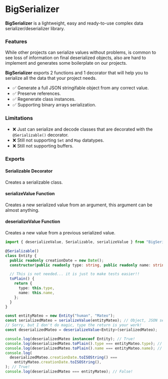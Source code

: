 # BigSerializer

**BigSerializer** is a lightweight, easy and ready-to-use complex data
serializer/deserializer library.

### Features

While other projects can serialize values without problems, is common to see
loss of information on final deserialized objects, also are hard to implement
and generates some boilerplate on our projects.

**BigSerializer** exports 2 functions and 1 decorator that will help you to
serialize all the data that your project needs.

- ✅ Generate a full JSON stringifable object from any correct value.
- ✅ Preserve references.
- ✅ Regenerate class instances.
- ✅ Supporting binary arrays serialization.

### Limitations

- ❌ Just can serialize and decode classes that are decorated with the
  `@Serializable()` decorator.
- ❌ Still not supporting `Set` and `Map` datatypes.
- ❌ Still not supporting buffers.

### Exports

#### Serializable Decorator

Creates a serializable class.

#### serializeValue Function

Creates a new serialized value from an argument, this argument can be almost
anything.

#### deserializeValue Function

Creates a new value from a previous serialized value.

```ts
import { deserializeValue, Serializable, serializeValue } from "BigSerializer";

@Serializable()
class Entity {
  public readonly creationDate = new Date();
  constructor(public readonly type: string, public readonly name: string) {}

  // This is not needed... it is just to make tests easier!!
  toPlain() {
    return {
      type: this.type,
      name: this.name,
    };
  }
}

const entityMateo = new Entity("human", "Mateo");
const serializedMateo = serializeValue(entityMateo); // Object, JSON serializable.
// Sorry, but I don't do magic, type the return is your work!
const deserializedMateo = deserializeValue<Entity>(serializedMateo);

console.log(deserializedMateo instanceof Entity); // True!
console.log(deserializedMateo.toPlain().type === entityMateo.type); // True!
console.log(deserializedMateo.toPlain().name === entityMateo.name); // True!
console.log(
  deserializedMateo.creationDate.toISOString() ===
    entityMateo.creationDate.toISOString(),
); // True!
console.log(deserializedMateo === entityMateo); // False!
```
